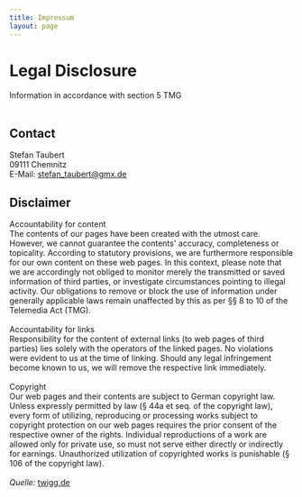 ```yaml
---
title: Impressum
layout: page
---
```


<h1>Legal Disclosure</h1>
Information in accordance with section 5 TMG<br/>
<br/>
<h2>Contact</h2>
Stefan Taubert<br/>
09111 Chemnitz<br/>
E-Mail: <a class="link extra" href="mailto:stefan_taubert@gmx.de">stefan_taubert@gmx.de</a><br/>

<h2>Disclaimer</h2>
Accountability for content<br/>
The contents of our pages have been created with the utmost care. However, we cannot guarantee the contents' accuracy, completeness or topicality. According to statutory provisions, we are furthermore responsible for our own content on these web pages. In this context, please note that we are accordingly not obliged to monitor merely the transmitted or saved information of third parties, or investigate circumstances pointing to illegal activity. Our obligations to remove or block the use of information under generally applicable laws remain unaffected by this as per &sect;&sect; 8 to 10 of the Telemedia Act (TMG).<br/><br/>
Accountability for links<br/>
Responsibility for the content of external links (to web pages of third parties) lies solely with the operators of the linked pages. No violations were evident to us at the time of linking. Should any legal infringement become known to us, we will remove the respective link immediately.<br/><br/>
Copyright<br/>
Our web pages and their contents are subject to German copyright law. Unless expressly permitted by law (&sect; 44a et seq. of the copyright law), every form of utilizing, reproducing or processing works subject to copyright protection on our web pages requires the prior consent of the respective owner of the rights. Individual reproductions of a work are allowed only for private use, so must not serve either directly or indirectly for earnings. Unauthorized utilization of copyrighted works is punishable (&sect; 106 of the copyright law).<br/><br/>
<i>Quelle: </i><a class="link extra" href="https://www.twigg.de/haftungsausschlussimpressumenglisch.htm" target="_blank">twigg.de</a><br/><br/>